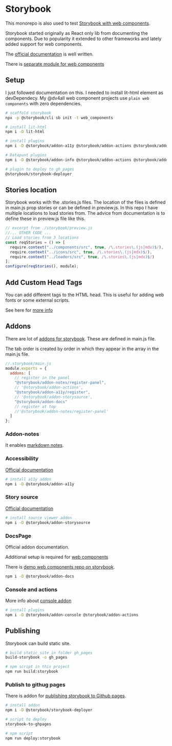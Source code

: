 # Storybook

This monorepo is also used to test [Storybook with web components](https://github.com/storybookjs/storybook/tree/master/app/web-components).

Storybook started originally as React only lib from documenting the components. Due to popularity it extended to other frameworks and lately added support for web components.

The [official documentation](https://storybook.js.org/docs/basics/introduction/) is well written.

There is [separate module for web components](https://www.npmjs.com/package/@storybook/web-components)

## Setup

I just followed documentation on this. I needed to install lit-html element as devDependecy. My @dv4all web component projects use `plain web components` with zero dependencies.

```bash
# scaffold storybook
npx -p @storybook/cli sb init -t web_components

# install lit-html
npm i -D lit-html

# install plugins
npm i -D @storybook/addon-a11y @storybook/addon-actions @storybook/addon-console @storybook/addon-docs @storybook/addon-storysource @storybook/addon-notes

# Datapunt plugins
npm i -D @storybook/addon-info @storybook/addon-actions @storybook/addon-knobs @storybook/addon-links

# plugin to deploy to gh_pages
@storybook/storybook-deployer

```

## Stories location

Storybook works with the .stories.js files. The location of the files is defined in main.js prop stories or can be defined in preview.js. In this repo I have multiple locations to load stories from. The advice from documentation is to define these in preview.js file like this.

```javascript
// excerpt from ./storybook/preview.js
//... OTHER CODE ...
// Load stories from 3 locations
const reqStories = () => [
  require.context("../components/src", true, /\.stories\.(js|mdx)$/),
  require.context("../icons/src", true, /\.stories\.(js|mdx)$/),
  require.context("../loaders/src", true, /\.stories\.(js|mdx)$/)
];
configure(reqStories(), module);
```

## Add Custom Head Tags

You can add different tags to the HTML head. This is useful for adding web fonts or some external scripts.

See here for [more info](https://storybook.js.org/docs/configurations/add-custom-head-tags/)

## Addons

There are lot of [addons for storybook](https://storybook.js.org/addons/). These are defined in main.js file.

The tab order is created by order in which they appear in the array in the main.js file.

```javascript
//.storybook/main.js
module.exports = {
  addons: [
    // register in the panel
    "@storybook/addon-notes/register-panel",
    // '@storybook/addon-actions',
    "@storybook/addon-a11y/register",
    // '@storybook/addon-storysource',
    "@storybook/addon-docs"
    // register at top
    //'@storybook/addon-notes/register-panel'
  ]
};
```

### Addon-notes

It enables [markdown notes](https://www.npmjs.com/package/@storybook/addon-notes).

### Accessibility

[Official documentation](https://github.com/storybookjs/storybook/tree/master/addons/a11y)

```bash
# install a11y addon
npm i -D @storybook/addon-a11y
```

### Story source

[Official documentation](https://github.com/storybookjs/storybook/tree/master/addons/storysource)

```bash
# install source viewer addon
npm i -D @storybook/addon-storysource
```

### DocsPage

Official addon documentation.

Additional setup is required for [web components](https://github.com/storybookjs/storybook/tree/master/addons/docs/web-components)

There is [demo web components repo on storybook](https://github.com/storybookjs/storybook/tree/master/examples/web-components-kitchen-sink).

```bash
npm i -D @storybook/addon-docs
```

### Console and actions

More info about [console addon](https://github.com/storybookjs/storybook-addon-console)

```bash
# install plugins
npm i -D @storybook/addon-console @storybook/addon-actions
```

## Publishing

Storybook can build static site.

```bash
# build static site in folder gh_pages
build-storybook -o gh_pages

# npm script in this project
npm run build:storybook
```

### Publish to githug pages

There is addon for [publishing storybook to Github pages](https://github.com/storybookjs/storybook-deployer).

```bash
# install addon
npm i -D @storybook/storybook-deployer

# script to deploy
storybook-to-ghpages

# npm script
npm run deploy:storybook
```
